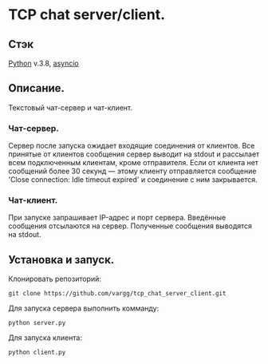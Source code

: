 # TCP chat server/client.


## Стэк
[Python](https://docs.python.org/3.8/) v.3.8, [asyncio](https://docs.python.org/3/library/asyncio.html)

## Описание.
Текстовый чат-сервер и чат-клиент.
### Чат-сервер.
Сервер после запуска ожидает входящие соединения от клиентов.
Все принятые от клиентов сообщения сервер выводит на stdout и рассылает всем подключенным клиентам, кроме отправителя. Если от клиента нет сообщений более 30 секунд — этому клиенту отправляется сообщение 'Close connection: Idle timeout expired' и соединение с ним закрывается.
### Чат-клиент.
При запуске запрашивает IP-адрес и порт сервера. Введённые сообщения отсылаются на сервер. Полученные сообщения выводятся на stdout.

## Установка и запуск.
Клонировать репозиторий:
```shell
git clone https://github.com/vargg/tcp_chat_server_client.git
```
Для запуска сервера выполнить комманду:
```shell
python server.py
```
Для запуска клиента:
```shell
python client.py
```
